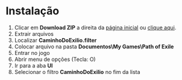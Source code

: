 # Instalação
1. Clicar em **Download ZIP** a direita da [página inicial](https://github.com/MCorrea92/LootFilter) ou [clique aqui](https://github.com/MCorrea92/LootFilter/archive/master.zip).
2. Extrair arquivos
3. Localizar **CaminhoDoExilio.filter**
4. Colocar arquivo na pasta **Documentos\My Games\Path of Exile**
5. Entrar no jogo
6. Abrir menu de opções (Tecla: O)
7. Ir para a aba **UI**
8. Selecionar o filtro **CaminhoDoExilio** no fim da lista